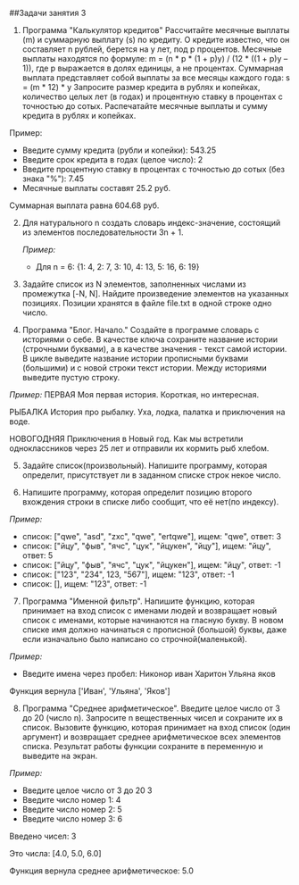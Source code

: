 ##Задачи занятия 3
1. Программа "Калькулятор кредитов" Рассчитайте месячные выплаты (m) и суммарную выплату (s) по кредиту. О кредите известно, что он составляет n рублей, берется на y лет, под p процентов. Месячные выплаты находятся по формуле: m = (n * p * (1 + p)y) / (12 * ((1 + p)y – 1)), где p выражается в долях единицы, а не процентах. Суммарная выплата представляет собой выплаты за все месяцы каждого года: s = (m * 12) * y Запросите размер кредита в рублях и копейках, количество целых лет (в годах) и процентную ставку в процентах с точностью до сотых. Распечатайте месячные выплаты и сумму кредита в рублях и копейках.

Пример:

- Введите сумму кредита (рубли и копейки): 543.25
- Введите срок кредита в годах (целое число): 2
- Введите процентную ставку в процентах с точностью до сотых (без знака "%"): 7.45 
- Месячные выплаты составят 25.2 руб. 

Суммарная выплата равна 604.68 руб.


2. Для натурального n создать словарь индекс-значение, состоящий из элементов последовательности 3n + 1.
    
    *Пример:*
    
    - Для n = 6: {1: 4, 2: 7, 3: 10, 4: 13, 5: 16, 6: 19}

3. Задайте список из N элементов, заполненных числами из промежутка [-N, N]. Найдите произведение элементов на указанных позициях. Позиции хранятся в файле file.txt в одной строке одно число.


4. Программа "Блог. Начало." Создайте в программе словарь с историями о себе. В качестве ключа сохраните название истории (строчными буквами), а в качестве значения - текст самой истории. В цикле выведите название истории прописными буквами (большими) и с новой строки текст истории. Между историями выведите пустую строку.

*Пример:*
ПЕРВАЯ
Моя первая история. Короткая, но интересная.

РЫБАЛКА
История про рыбалку. Уха, лодка, палатка и приключения на воде.

НОВОГОДНЯЯ
Приключения в Новый год. Как мы встретили одноклассников через 25 лет и отправили их кормить рыб хлебом.


5. Задайте список(произвольный). Напишите программу, которая определит, присутствует ли в заданном списке строк некое число.

6. Напишите программу, которая определит позицию второго вхождения строки в списке либо сообщит, что её нет(по индексу).

*Пример:*

- список: ["qwe", "asd", "zxc", "qwe", "ertqwe"], ищем: "qwe", ответ: 3
- список: ["йцу", "фыв", "ячс", "цук", "йцукен", "йцу"], ищем: "йцу", ответ: 5
- список: ["йцу", "фыв", "ячс", "цук", "йцукен"], ищем: "йцу", ответ: -1
- список: ["123", "234", 123, "567"], ищем: "123", ответ: -1
- список: [], ищем: "123", ответ: -1


7. Программа "Именной фильтр". Напишите функцию, которая принимает на вход список с именами людей и возвращает новый список с именами, которые начинаются на гласную букву. В новом списке имя должно начинаться с прописной (большой) буквы, даже если изначально было написано со строчной(маленькой).

*Пример:*

 - Введите имена через пробел: Никонор иван Харитон Ульяна яков

Функция вернула ['Иван', 'Ульяна', 'Яков']


8. Программа "Среднее арифметическое". Введите целое число от 3 до 20 (число n). Запросите n вещественных чисел и сохраните их в список. Вызовите функцию, которая принимает на вход список (один аргумент) и возвращает среднее арифметическое всех элементов списка. Результат работы функции сохраните в переменную и выведите на экран.

*Пример:*

- Введите целое число от 3 до 20 3
- Введите число номер 1: 4
- Введите число номер 2: 5
- Введите число номер 3: 6

Введено чисел: 3

Это числа: [4.0, 5.0, 6.0]

Функция вернула среднее арифметическое:  5.0





